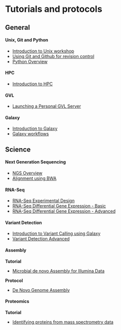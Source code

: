# Tutorials and protocols

## General

#### Unix, Git and Python

* [Introduction to Unix workshop](unix/index.md)
* [Using Git and Github for revision control](using_git/Using_Git.md)
* [Python Overview](python_overview/python_overview.md)

#### HPC

* [Introduction to HPC](hpc/index.md)

#### GVL

* [Launching a Personal GVL Server](gvl_launch/gvl_launch.md)

#### Galaxy

* [Introduction to Galaxy](galaxy_101/galaxy_101.md)
* [Galaxy workflows](galaxy-workflows/galaxy-workflows.md)

## Science

#### Next Generation Sequencing

* [NGS Overview](ngs_overview/NGS_Overview.md)
* [Alignment using BWA](alignment/alignment.md)

#### RNA-Seq

* [RNA-Seq Experimental Design](rna_seq_exp_design/rna_seq_experimental_design.md)
* [RNA-Seq Differential Gene Expression - Basic](rna_seq_dge_basic/rna_seq_basic_tutorial.md)
* [RNA-Seq Differential Gene Expression - Advanced](rna_seq_dge_advanced/rna_seq_advanced_tutorial.md)

#### Variant Detection

* [Introduction to Variant Calling using Galaxy](variant_calling_galaxy_1/variant_calling_galaxy_1.md)
* [Variant Detection Advanced](var_detect_advanced/var_detect_advanced.md)

#### Assembly

**Tutorial**

* [Microbial de novo Assembly for Illumina Data](assembly/assembly.md)

**Protocol**

* [De Novo Genome Assembly](assembly/assembly-protocol.md)

#### Proteomics

**Tutorial**

* [Identifying proteins from mass spectrometry data](proteomics_basic/proteomics_basic.md)

